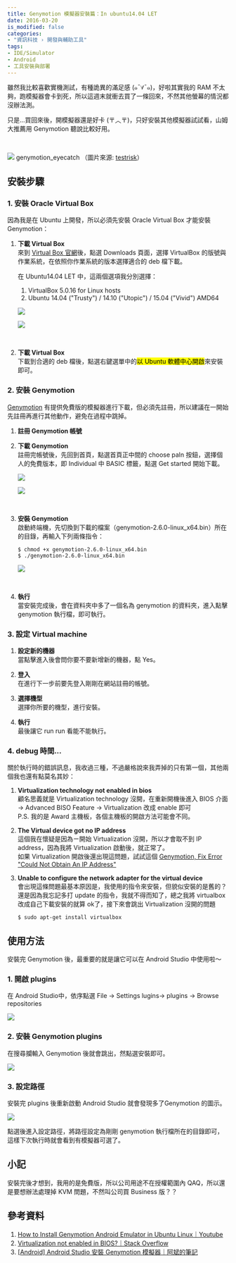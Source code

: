 ```yaml
---
title: Genymotion 模擬器安裝篇：In ubuntu14.04 LET
date: 2016-03-20
is_modified: false
categories:
- "資訊科技 › 開發與輔助工具"
tags:
- IDE/Simulator
- Android
- 工具安裝與部署
--- 
```


雖然我比較喜歡實機測試，有種詭異的滿足感 (๑ˉ∀ˉ๑)，好啦其實我的 RAM 不太夠，跑模擬器會卡到死，所以這週末就衝去買了一條回來，不然其他螢幕的情況都沒辦法測。
  
只是...買回來後，開模擬器還是好卡 (〒︿〒)，只好安裝其他模擬器試試看，山姆大推薦用 Genymotion 聽說比較好用。

<!--more-->
<br> 

<p class="illustration">
    <img src="https://i.imgur.com/TTwPWQc.png">
    genymotion_eyecatch （圖片來源: <a href="https://www.google.com/url?sa=i&url=http%3A%2F%2Fwww.testrisk.com%2F2016%2F03%2Fmobile-application-testing-change-host.html&psig=AOvVaw2T8Xe4HV0w8PKGv0dXUWqA&ust=1597463854717000&source=images&cd=vfe&ved=0CAIQjRxqFwoTCNDayN7mmesCFQAAAAAdAAAAABAD">testrisk</a>）
</p>



## 安裝步驟


### 1. 安裝 Oracle Virtual Box
因為我是在 Ubuntu 上開發，所以必須先安裝 Oracle Virtual Box 才能安裝 Genymotion：

1. **下載 Virtual Box**   
    來到 [Virtual Box 官網]( https://www.virtualbox.org/)後，點選 Downloads 頁面，選擇 VirtualBox 的版號與作業系統，在依照你作業系統的版本選擇適合的 deb 檔下載。

    在 Ubuntu14.04 LET 中，這兩個選項我分別選擇：
    1. VirtualBox 5.0.16 for Linux hosts 
    2. Ubuntu 14.04 ("Trusty") / 14.10 ("Utopic") / 15.04 ("Vivid") AMD64
    <p class="illustration">
    <img src="https://i.imgur.com/FxNSO6O.png">
    </p>    
    
    <p class="illustration">
    <img src="https://i.imgur.com/psZKhX0.png">
    </p>    

<br> 

2.  **下載 Virtual Box**   
    下載到合適的 deb 檔後，點選右鍵選單中的<mark>以 Ubuntu 軟體中心開啟</mark>來安裝即可。

  
### 2.  安裝 Genymotion
[Genymotion](https://www.genymotion.com/) 有提供免費版的模擬器進行下載，但必須先註冊，所以建議在一開始先註冊再進行其他動作，避免在過程中跳掉。

1. **註冊 Genymotion 帳號**   

2. **下載 Genymotion**   
    註冊完帳號後，先回到首頁，點選首頁正中間的 choose paln 按鈕，選擇個人的免費版本，即 Individual 中 BASIC 標籤，點選 Get started 開始下載。

    <p class="illustration">
        <img src="https://i.imgur.com/87aYyrA.png">
    </p>

    <p class="illustration">
        <img src="https://i.imgur.com/IjSSoLr.png">
    </p>
    
   <br>  
      
2. **安裝 Genymotion**   
    啟動終端機，先切換到下載的檔案（genymotion-2.6.0-linux_x64.bin）所在的目錄，再輸入下列兩條指令：
	```shell
	$ chmod +x genymotion-2.6.0-linux_x64.bin
	$ ./genymotion-2.6.0-linux_x64.bin
	``` 
    <p class="illustration">
    <img src="https://i.imgur.com/TVMBBxb.png">
    </p>
    <br> 

3.  **執行**   
    當安裝完成後，會在資料夾中多了一個名為 genymotion 的資料夾，進入點擊 genymotion 執行檔，即可執行。


### 3.  設定 Virtual machine
1. **設定新的機器**   
   當點擊進入後會問你要不要新增新的機器，點 Yes。
   
2. **登入**   
   在進行下一步前要先登入剛剛在網站註冊的帳號。
   
3. **選擇機型**   
   選擇你所要的機型，進行安裝。
    
4. **執行**   
   最後讓它 run run 看能不能執行。


### 4. debug 時間...
關於執行時的錯誤訊息，我收過三種，不過嚴格說來我弄掉的只有第一個，其他兩個我也還有點莫名其妙：  

1. **Virtualization technology not enabled in bios**   
    顧名思義就是 Virtualization technology 沒開，在重新開機後進入 BIOS 介面 → Advanced BISO Feature → Virtualization 改成 enable 即可  
    P.S. 我的是 Award 主機板，各個主機板的開啟方法可能會不同。<br>
    
2.  **The Virtual device got no IP address**   
    這個我在懷疑是因為ㄧ開始 Virtualization 沒開，所以才會取不到 IP address，因為我將 Virtualization 啟動後，就正常了。  
    如果 Virtualization 開啟後還出現這問題，試試這個 [Genymotion, Fix Error "Could Not Obtain An IP Address"](https://www.youtube.com/watch?v=YuJ6ZfudFp8%20%20%20genymotion)<br>
    
3.  **Unable to configure the network adapter for the virtual device**   
    會出現這條問題最基本原因是，我使用的指令來安裝，但貌似安裝的是舊的？還是因為我忘記多打 update 的指令，我就不得而知了，總之我將 virtualbox 改成自己下載安裝的就算 ok了，接下來會跳出 Virtualization 沒開的問題  
	```shell
	$ sudo apt-get install virtualbox
	```



## 使用方法
安裝完 Genymotion 後，最重要的就是讓它可以在 Android Studio 中使用啦～


### 1. 開啟 plugins 
在 Android Studio中，依序點選 File → Settings lugins→ plugins → Browse repositories

<p class="illustration">
<img src="https://i.imgur.com/jVCII63.png">
</p>


### 2. 安裝 Genymotion plugins
在搜尋攔輸入 Genymotion 後就會跳出，然點選安裝即可。 

<p class="illustration">
<img src="https://i.imgur.com/Ej5Qzlo.png">
</p>

    
### 3. 設定路徑  
安裝完 plugins 後重新啟動 Android Studio 就會發現多了Genymotion 的圖示。

<p class="illustration">
<img src="https://i.imgur.com/vDtPD51.png">
</p>

點選後進入設定路徑，將路徑設定為剛剛 genymotion 執行檔所在的目錄即可，這樣下次執行時就會看到有模擬器可選了。



## 小記  
安裝完後才想到，我用的是免費版，所以公司用途不在授權範圍內 QAQ，所以還是要想辦法處理掉 KVM 問題，不然叫公司買 Business 版？？



## 參考資料
1. [How to Install Genymotion Android Emulator in Ubuntu Linux｜Youtube](https://www.youtube.com/watch?v=k3MSTD9SLy4)
2. [Virtualization not enabled in BIOS?｜Stack Overflow](http://stackoverflow.com/questions/27884846/virtualization-not-enabled-in-bios)
3. [[Android] Android Studio 安裝 Genymotion 模擬器｜阿斌的筆記](http://aiur3908.blogspot.tw/2015/04/android-android-studio-genymotion.html)


